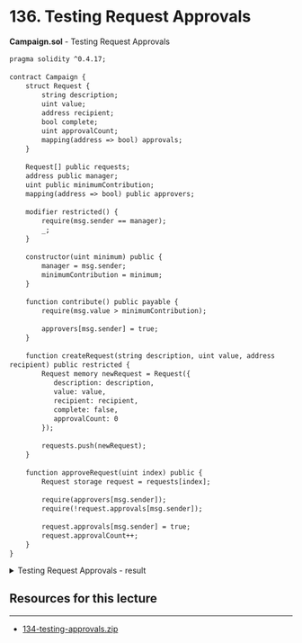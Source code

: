 # 136. Testing Request Approvals

**Campaign.sol** - Testing Request Approvals
```
pragma solidity ^0.4.17;

contract Campaign {
    struct Request {
        string description;
        uint value;
        address recipient;
        bool complete;
        uint approvalCount;
        mapping(address => bool) approvals;
    }

    Request[] public requests;
    address public manager;
    uint public minimumContribution;
    mapping(address => bool) public approvers;

    modifier restricted() {
        require(msg.sender == manager);
        _;
    }

    constructor(uint minimum) public {
        manager = msg.sender;
        minimumContribution = minimum;
    }

    function contribute() public payable {
        require(msg.value > minimumContribution);

        approvers[msg.sender] = true;
    }

    function createRequest(string description, uint value, address recipient) public restricted {
        Request memory newRequest = Request({
           description: description,
           value: value,
           recipient: recipient,
           complete: false,
           approvalCount: 0
        });

        requests.push(newRequest);
    }

    function approveRequest(uint index) public {
        Request storage request = requests[index];

        require(approvers[msg.sender]);
        require(!request.approvals[msg.sender]);

        request.approvals[msg.sender] = true;
        request.approvalCount++;
    }
}
```

<details>
  <summary>Testing Request Approvals - result</summary>

![136. Testing Request Approvals](../imgs/136_Testing-Request-Approvals.png)
---
</details>  


##  Resources for this lecture

---

-   [134-testing-approvals.zip](https://github.com/web3-nfts/bt-web3/raw/main/Curricula/Ethereum-and-Solidity_The_Complete_Developers_Guide/resources/134-testing-approvals.zip)